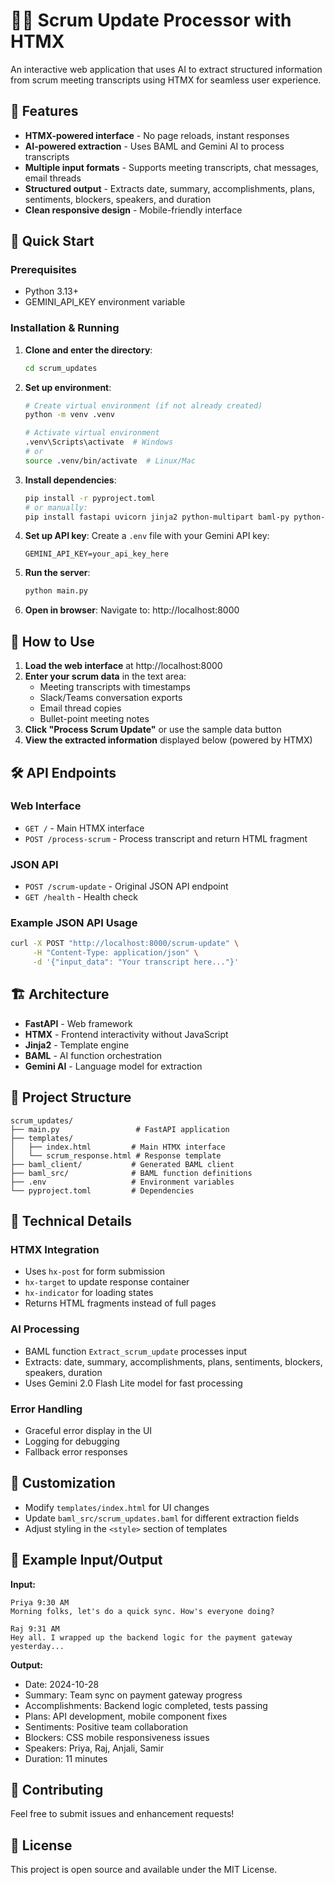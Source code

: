 # 🏃‍♂️ Scrum Update Processor with HTMX

An interactive web application that uses AI to extract structured information from scrum meeting transcripts using HTMX for seamless user experience.

## 🌟 Features

- **HTMX-powered interface** - No page reloads, instant responses
- **AI-powered extraction** - Uses BAML and Gemini AI to process transcripts
- **Multiple input formats** - Supports meeting transcripts, chat messages, email threads
- **Structured output** - Extracts date, summary, accomplishments, plans, sentiments, blockers, speakers, and duration
- **Clean responsive design** - Mobile-friendly interface

## 🚀 Quick Start

### Prerequisites
- Python 3.13+
- GEMINI_API_KEY environment variable

### Installation & Running

1. **Clone and enter the directory**:
   ```bash
   cd scrum_updates
   ```

2. **Set up environment**:
   ```bash
   # Create virtual environment (if not already created)
   python -m venv .venv
   
   # Activate virtual environment
   .venv\Scripts\activate  # Windows
   # or
   source .venv/bin/activate  # Linux/Mac
   ```

3. **Install dependencies**:
   ```bash
   pip install -r pyproject.toml
   # or manually:
   pip install fastapi uvicorn jinja2 python-multipart baml-py python-dotenv
   ```

4. **Set up API key**:
   Create a `.env` file with your Gemini API key:
   ```
   GEMINI_API_KEY=your_api_key_here
   ```

5. **Run the server**:
   ```bash
   python main.py
   ```

6. **Open in browser**:
   Navigate to: http://localhost:8000

## 🎯 How to Use

1. **Load the web interface** at http://localhost:8000
2. **Enter your scrum data** in the text area:
   - Meeting transcripts with timestamps
   - Slack/Teams conversation exports
   - Email thread copies
   - Bullet-point meeting notes
3. **Click "Process Scrum Update"** or use the sample data button
4. **View the extracted information** displayed below (powered by HTMX)

## 🛠️ API Endpoints

### Web Interface
- `GET /` - Main HTMX interface
- `POST /process-scrum` - Process transcript and return HTML fragment

### JSON API
- `POST /scrum-update` - Original JSON API endpoint
- `GET /health` - Health check

### Example JSON API Usage
```bash
curl -X POST "http://localhost:8000/scrum-update" \
     -H "Content-Type: application/json" \
     -d '{"input_data": "Your transcript here..."}'
```

## 🏗️ Architecture

- **FastAPI** - Web framework
- **HTMX** - Frontend interactivity without JavaScript
- **Jinja2** - Template engine
- **BAML** - AI function orchestration
- **Gemini AI** - Language model for extraction

## 📂 Project Structure

```
scrum_updates/
├── main.py                 # FastAPI application
├── templates/
│   ├── index.html         # Main HTMX interface
│   └── scrum_response.html # Response template
├── baml_client/           # Generated BAML client
├── baml_src/              # BAML function definitions
├── .env                   # Environment variables
└── pyproject.toml         # Dependencies
```

## 🔧 Technical Details

### HTMX Integration
- Uses `hx-post` for form submission
- `hx-target` to update response container
- `hx-indicator` for loading states
- Returns HTML fragments instead of full pages

### AI Processing
- BAML function `Extract_scrum_update` processes input
- Extracts: date, summary, accomplishments, plans, sentiments, blockers, speakers, duration
- Uses Gemini 2.0 Flash Lite model for fast processing

### Error Handling
- Graceful error display in the UI
- Logging for debugging
- Fallback error responses

## 🎨 Customization

- Modify `templates/index.html` for UI changes
- Update `baml_src/scrum_updates.baml` for different extraction fields
- Adjust styling in the `<style>` section of templates

## 📝 Example Input/Output

**Input:**
```
Priya 9:30 AM
Morning folks, let's do a quick sync. How's everyone doing?

Raj 9:31 AM
Hey all. I wrapped up the backend logic for the payment gateway yesterday...
```

**Output:**
- Date: 2024-10-28
- Summary: Team sync on payment gateway progress
- Accomplishments: Backend logic completed, tests passing
- Plans: API development, mobile component fixes
- Sentiments: Positive team collaboration
- Blockers: CSS mobile responsiveness issues
- Speakers: Priya, Raj, Anjali, Samir
- Duration: 11 minutes

## 🤝 Contributing

Feel free to submit issues and enhancement requests!

## 📄 License

This project is open source and available under the MIT License.
